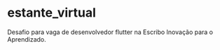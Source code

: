 # estante_virtual

Desafio para vaga de desenvolvedor flutter na Escribo Inovação para o Aprendizado.

